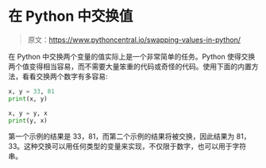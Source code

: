 # 在 Python 中交换值

> 原文：<https://www.pythoncentral.io/swapping-values-in-python/>

在 Python 中交换两个变量的值实际上是一个非常简单的任务。Python 使得交换两个值变得相当容易，而不需要大量笨重的代码或奇怪的代码。使用下面的内置方法，看看交换两个数字有多容易:

```py
x, y = 33, 81
print(x, y)
```

```py
x, y = y, x
print(y, x)
```

第一个示例的结果是 33，81，而第二个示例的结果将被交换，因此结果为 81，33。这种交换可以用任何类型的变量来实现，不仅限于数字，也可以用于字符串。